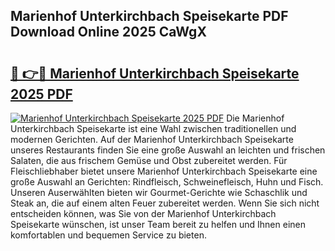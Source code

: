 ## Marienhof Unterkirchbach Speisekarte PDF Download Online 2025 CaWgX

# <h2><a href="http://gcafsv.nevu.top/?p=Marienhof+Unterkirchbach+Speisekarte">🔗 👉🔴 Marienhof Unterkirchbach Speisekarte 2025 PDF</a></h2>

[![Marienhof Unterkirchbach Speisekarte 2025 PDF](https://i.imgur.com/dBaPXMq.png)](http://gcafsv.nevu.top/?p=Marienhof+Unterkirchbach+Speisekarte)
Die Marienhof Unterkirchbach Speisekarte ist eine Wahl zwischen traditionellen und modernen Gerichten. Auf der Marienhof Unterkirchbach Speisekarte unseres Restaurants finden Sie eine große Auswahl an leichten und frischen Salaten, die aus frischem Gemüse und Obst zubereitet werden. Für Fleischliebhaber bietet unsere Marienhof Unterkirchbach Speisekarte eine große Auswahl an Gerichten: Rindfleisch, Schweinefleisch, Huhn und Fisch. Unseren Auserwählten bieten wir Gourmet-Gerichte wie Schaschlik und Steak an, die auf einem alten Feuer zubereitet werden. Wenn Sie sich nicht entscheiden können, was Sie von der Marienhof Unterkirchbach Speisekarte wünschen, ist unser Team bereit zu helfen und Ihnen einen komfortablen und bequemen Service zu bieten.
